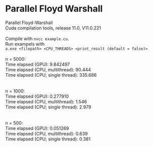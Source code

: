# Parallel Floyd Warshall

Parallel Floyd-Warshall<br/>
Cuda compilation tools, release 11.0, V11.0.221<br/>
<br/>
Compile with `nvcc example.cu`.
<br/>
Run exampels with <br>
`a.exe <filepath> <CPU_THREADS> <print_result (default = false)>`
<br/><br/>
n = 5000: <br/>
Time elapsed (GPU): 9.842497 <br/>
Time elapsed (CPU, multithread): 90.444 <br/>
Time elapsed (CPU; single thread): 335.686 <br/>
<br/><br/>
n = 1000: <br/>
Time elapsed (GPU): 0.277910 <br/>
Time elapsed (CPU, multithread): 1.546 <br/>
Time elapsed (CPU; single thread): 2.979 <br/>
<br/><br/>
n = 500: <br/>
Time elapsed (GPU): 0.051269 <br/>
Time elapsed (CPU, multithread): 0.639 <br/>
Time elapsed (CPU; single thread): 0.381 <br/>
